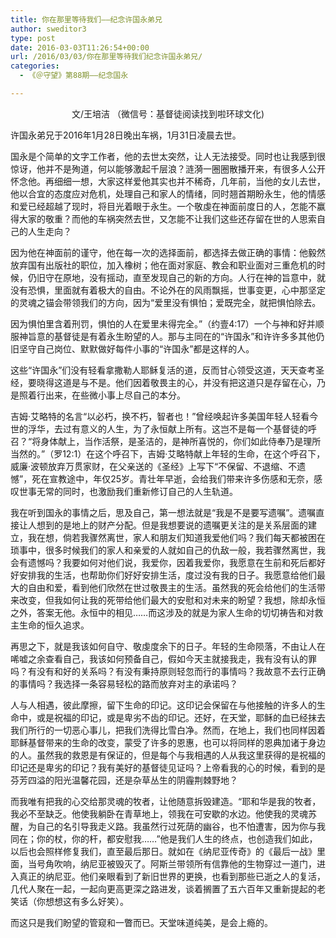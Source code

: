 ```yaml
---
title: 你在那里等待我们——纪念许国永弟兄
author: sweditor3
type: post
date: 2016-03-03T11:26:54+00:00
url: /2016/03/03/你在那里等待我们纪念许国永弟兄/
categories:
  - 《＠守望》第88期——纪念国永

---
```

<p style="text-align: center;">
  文/王培洁 （微信号：基督徒阅读找到啦环球文化)
</p>

许国永弟兄于2016年1月28日晚出车祸，1月31日凌晨去世。 

国永是个简单的文字工作者，他的去世太突然，让人无法接受。同时也让我感到很惊讶，他并不是殉道，何以能够激起千层浪？涟漪一圈圈散播开来，有很多人公开怀念他。再细细一想，大家这样爱他其实也并不稀奇，几年前，当他的女儿去世，他以合宜的态度应对危机，处理自己和家人的情绪，同时翘首期盼永生，他的情感和爱已经超越了现时，将目光着眼于永生。一个敬虔在神面前度日的人，怎能不赢得大家的敬重？而他的车祸突然去世，又怎能不让我们这些还存留在世的人思索自己的人生走向？ 

因为他在神面前的谨守，他在每一次的选择面前，都选择去做正确的事情：他毅然放弃国有出版社的职位，加入橡树；他在面对家庭、教会和职业面对三重危机的时候，仍旧守在原地，没有摇动，直至发现自己的新的方向。人行在神的旨意中，就没有恐惧，里面就有着极大的自由。不论外在的风雨飘摇，世事变更，心中那坚定的灵魂之锚会带领我们的方向，因为&ldquo;爱里没有惧怕；爱既完全，就把惧怕除去。
	  
因为惧怕里含着刑罚，惧怕的人在爱里未得完全。&rdquo;（约壹4:17）一个与神和好并顺服神旨意的基督徒是有着永生盼望的人。那与主同在的&ldquo;许国永&rdquo;和许许多多其他仍旧坚守自己岗位、默默做好每件小事的&ldquo;许国永&rdquo;都是这样的人。 

这些&ldquo;许国永&rdquo;们没有轻看拿撒勒人耶稣复活的道，反而甘心领受这道，天天查考圣经，要晓得这道是与不是。他们因着敬畏主的心，并没有把这道只是存留在心，乃是照着行出来，在些微小事上尽自己的本分。 

吉姆&middot;艾略特的名言&ldquo;以必朽，换不朽，智者也！&rdquo;曾经唤起许多美国年轻人轻看今世的浮华，去过有意义的人生，为了永恒献上所有。这岂不是每一个基督徒的呼召？&ldquo;将身体献上，当作活祭，是圣洁的，是神所喜悦的，你们如此侍奉乃是理所当然的。&rdquo;（罗12:1）在这个呼召下，吉姆&middot;艾略特献上年轻的生命，在这个呼召下，威廉&middot;波顿放弃万贯家财，在父亲送的《圣经》上写下&ldquo;不保留、不退缩、不遗憾&rdquo;，死在宣教途中，年仅25岁。青壮年早逝，会给我们带来许多伤感和无奈，感叹世事无常的同时，也激励我们重新修订自己的人生轨道。 

我在听到国永的事情之后，思及自己，第一想法就是&ldquo;我是不是要写遗嘱&rdquo;。遗嘱直接让人想到的是地上的财产分配。但是我想要说的遗嘱更关注的是关系层面的建立，我在想，倘若我骤然离世，家人和朋友们知道我爱他们吗？我们每天都被困在琐事中，很多时候我们的家人和亲爱的人就如自己的仇敌一般，我若骤然离世，我会有遗憾吗？我要如何对他们说，我爱你，因着我爱你，我愿意在生前和死后都好好安排我的生活，也帮助你们好好安排生活，度过没有我的日子。我愿意给他们最大的自由和爱，看到他们欣然在世过敬畏主的生活。虽然我的死会给他们的生活带来改变，但我如何让我的死带给他们最大的安慰和对未来的盼望？我想，除却永恒之外，答案无他。永恒中的相见&hellip;&hellip;而这涉及的就是为家人生命的切切祷告和对救主生命的恒久追求。 

再思之下，就是我该如何自守、敬虔度余下的日子。年轻的生命陨落，不由让人在唏嘘之余查看自己，我该如何预备自己，假如今天主就接我走，我有没有认的罪吗？有没有和好的关系吗？有没有秉持原则轻忽而行的事情吗？我故意不去行正确的事情吗？我选择一条容易轻松的路而放弃对主的承诺吗？&nbsp; 

人与人相遇，彼此摩擦，留下生命的印记。这印记会保留在与他接触的许多人的生命中，或是祝福的印记，或是卑劣不齿的印记。还好，在天堂，耶稣的血已经抹去我们所行的一切恶心事儿，把我们洗得比雪白净。然而，在地上，我们也同样因着耶稣基督带来的生命的改变，蒙受了许多的恩惠，也可以将同样的恩典加诸于身边的人。虽然我的救恩是有保证的，但是每个与我相遇的人从我这里获得的是祝福的印记还是卑劣的印记？我有美好的基督徒见证吗？上帝看我的心的时候，看到的是芬芳四溢的阳光温馨花园，还是杂草丛生的阴霾荆棘野地？&nbsp; 

而我唯有把我的心交给那灵魂的牧者，让他随意拆毁建造。&ldquo;耶和华是我的牧者，我必不至缺乏。他使我躺卧在青草地上，领我在可安歇的水边。他使我的灵魂苏醒，为自己的名引导我走义路。我虽然行过死荫的幽谷，也不怕遭害，因为你与我同在；你的杖，你的杆，都安慰我&hellip;&hellip;&rdquo;他是我们人生的终点，也创造我们如此，以后也会照样修复我们，直至最后那日。就如在《纳尼亚传奇》的《最后一战》里面，当号角吹响，纳尼亚被毁灭了。阿斯兰带领所有信靠他的生物穿过一道门，进入真正的纳尼亚。他们亲眼看到了新旧世界的更换，也看到那些已逝之人的复活，几代人聚在一起，一起向更高更深之路进发，谈着搁置了五六百年又重新提起的老笑话（你想想这有多么好笑）。 

而这只是我们盼望的管窥和一瞥而已。天堂味道纯美，是会上瘾的。